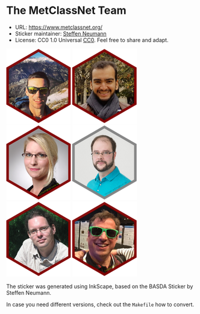 # The MetClassNet Team

* URL: https://www.metclassnet.org/
* Sticker maintainer: [Steffen Neumann](https://www.ipb-halle.de/en/employee/steffen-neumann/)
* License: CC0 1.0 Universal
  [CC0](https://creativecommons.org/publicdomain/zero/1.0/). Feel free to
  share and adapt.

<p align = "left">
<img src="./fjourdan.png" height="200">
<img src="./aamara.png" height="200">
<img src="./sscharfenberg.png" height="200">
<img src="./mwitting.png" height="200">
<img src="./sneumann.png" height="200">
<img src="./rsalek.png" height="200">
<!-- <img src="./RezaHEX.png" height="200"> -->
</p>

The sticker was generated using InkScape, based on the BASDA Sticker by Steffen Neumann.

In case you need different versions, check out the `Makefile` how to convert.

